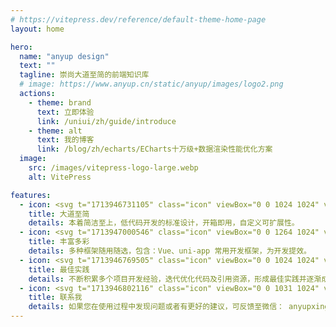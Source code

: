 ```yaml
---
# https://vitepress.dev/reference/default-theme-home-page
layout: home

hero:
  name: "anyup design"
  text: ""
  tagline: 崇尚大道至简的前端知识库
  # image: https://www.anyup.cn/static/anyup/images/logo2.png
  actions:
    - theme: brand
      text: 立即体验
      link: /uniui/zh/guide/introduce
    - theme: alt
      text: 我的博客
      link: /blog/zh/echarts/ECharts十万级+数据渲染性能优化方案
  image:
    src: /images/vitepress-logo-large.webp
    alt: VitePress

features:
  - icon: <svg t="1713946731105" class="icon" viewBox="0 0 1024 1024" version="1.1" xmlns="http://www.w3.org/2000/svg" p-id="1221" width="64" height="64"><path d="M926.7 163.7V90.8H547.2l-3.6-20.9h-44l-3.8 21.8H244.1v72.1h22.8c70.6 0 141.2-0.1 211.7 0.1 7.9 0 18.9-3.5 19.2 10.6 0.3 16.4 0.1 32.8 0.1 51.4H244.2v256.7h682.1V224.8H547v-61.1h379.7zM566.2 286.9c89.9-0.1 179.7 0.3 269.6-0.3 16-0.1 22.6 3.7 22 20.8-1.2 33.9 0.1 67.9-1 101.8-0.2 5.4-7.6 15-11.8 15.1-45.8 1.1-91.7 0.7-140.7 0.7v-82.3h-48.5v81H314.5v-135h183.1v86.2H545v-86.7c8.4-0.5 14.8-1.3 21.2-1.3z" fill="#040000" p-id="1222"></path><path d="M397.9 953.9v-215H290.3v210.3h-46.1v-283h201.6v70.3c0 47.3 0.4 94.6-0.3 141.9-0.2 13 3.9 17.5 17 17.5 95.2-0.4 190.5-0.3 285.7 0 12 0.1 16.6-3.9 16.4-16-0.4-42.6 0.2-85.3-0.6-127.9-0.1-5-7-14-10.8-14.1-61.8-0.9-123.6-0.6-186.8-0.6V787h132.3v58.4h-179v-179h291.5v287.4l-413.3 0.1z" fill="#E35442" p-id="1223"></path><path d="M180.7 951.9h-80.6V230.3h80.6v721.6zM243.5 545.6h567.7v68.9H243.5zM881.7 546.6h45.1c0.4 8.2 1.1 15.9 1.1 23.6 0.1 117.2 0.1 234.3 0 351.5 0 31.6 0 31.6-31.1 31-4.6-0.1-9.2-0.6-15.2-1l0.1-405.1zM100.2 92.8h80.4v69.5h-80.4z" fill="#040000" p-id="1224"></path></svg>
    title: 大道至简
    details: 本着简洁至上，低代码开发的标准设计，开箱即用，自定义可扩展性。
  - icon: <svg t="1713947000546" class="icon" viewBox="0 0 1264 1024" version="1.1" xmlns="http://www.w3.org/2000/svg" p-id="11880" width="64" height="64"><path d="M129.355294 0h986.895059c23.04 0 41.743059 18.672941 41.743059 41.743059v590.757647H87.582118V41.743059C87.582118 18.672941 106.255059 0 129.355294 0" fill="#F83CB6" p-id="11881"></path><path d="M1245.575529 632.500706H0v165.436235h237.808941l43.971765-77.854117H960.451765l44.875294 77.854117h240.24847z" fill="#F9D11F" p-id="11882"></path><path d="M122.398118 1002.315294h145.287529l87.943529-155.708235h531.727059l89.750589 155.708235h146.070588l-117.850353-204.348235H237.808941z" fill="#A267F8" p-id="11883"></path><path d="M281.780706 720.112941l-43.971765 77.824H1005.327059l-44.875294-77.824z" fill="#F9D11F" p-id="11884"></path><path d="M282.202353 301.658353h681.170823v-126.494118H282.202353zM408.696471 506.006588h428.182588v-126.494117H408.696471z" fill="#FFFFFF" p-id="11885"></path></svg>
    title: 丰富多彩
    details: 多种框架随用随选，包含：Vue、uni-app 常用开发框架，为开发提效。
  - icon: <svg t="1713946769505" class="icon" viewBox="0 0 1024 1024" version="1.1" xmlns="http://www.w3.org/2000/svg" p-id="1380" width="64" height="64"><path d="M554.276571 81.408a48.420571 48.420571 0 0 0-70.217142 18.066286c-16.091429 31.012571-61.513143 116.736-113.737143 195.291428-26.185143 39.497143-53.248 75.849143-78.482286 102.473143-12.653714 13.312-24.064 23.405714-33.865143 30.061714a69.705143 69.705143 0 0 1-12.946286 7.168V950.857143h473.088c48.201143 0 90.697143-31.744 104.740572-78.262857l124.781714-413.988572a73.435429 73.435429 0 0 0-69.778286-94.939428H623.616l31.451429-126.537143a110.738286 110.738286 0 0 0-45.568-118.564572l-55.222858-37.156571zM208.457143 950.857143V435.931429h-62.317714C105.837714 435.931429 73.142857 468.845714 73.142857 509.513143v367.762286C73.142857 917.942857 105.837714 950.857143 146.139429 950.857143h62.317714z" fill="#FF7C00" p-id="1381"></path></svg>
    title: 最佳实践
    details: 不断积累多个项目开发经验，迭代优化代码及引用资源，形成最佳实践并逐渐成为标准。
  - icon: <svg t="1713946802116" class="icon" viewBox="0 0 1031 1024" version="1.1" xmlns="http://www.w3.org/2000/svg" p-id="1537" width="64" height="64"><path d="M307.2 1017.6c-12.8 0-32-6.4-38.4-12.8-19.2-19.2-25.6-44.8-12.8-70.4l32-83.2C288 844.8 294.4 832 294.4 832c0-19.2 19.2-32 32-25.6 19.2 0 32 12.8 32 32 0 12.8-6.4 32-12.8 44.8l-32 76.8 198.4-108.8c6.4 0 12.8-6.4 12.8-6.4 243.2-6.4 441.6-179.2 441.6-396.8 0-204.8-204.8-384-448-384-236.8 0-441.6 172.8-448 384-6.4 121.6 57.6 230.4 166.4 313.6 12.8 12.8 19.2 32 6.4 44.8-12.8 12.8-32 19.2-44.8 6.4-128-89.6-198.4-224-198.4-364.8 6.4-243.2 243.2-448 512-448 275.2 0 512 204.8 512 448 0 249.6-224 454.4-492.8 460.8l-198.4 108.8C326.4 1017.6 320 1017.6 307.2 1017.6z" fill="#2aa515" p-id="1538"></path><path d="M697.6 416 339.2 416C320 416 307.2 403.2 307.2 384c0-19.2 12.8-32 32-32l358.4 0c19.2 0 32 12.8 32 32C729.6 403.2 716.8 416 697.6 416z" fill="#2aa515" p-id="1539"></path><path d="M576 563.2 339.2 563.2c-19.2 0-32-12.8-32-32 0-19.2 12.8-32 32-32l243.2 0c19.2 0 32 12.8 32 32C608 550.4 595.2 563.2 576 563.2z" fill="#2aa515" p-id="1540"></path></svg>
    title: 联系我
    details: 如果您在使用过程中发现问题或者有更好的建议，可反馈至微信： anyupxing
---
```


<style>
:root {
  --vp-home-hero-name-color: transparent;
  --vp-home-hero-name-background: -webkit-linear-gradient(120deg, #bd34fe 30%, #41d1ff);

  --vp-home-hero-image-background-image: linear-gradient(-45deg, #bd34fe 50%, #47caff 50%);
  --vp-home-hero-image-filter: blur(44px);
}

@media (min-width: 640px) {
  :root {
    --vp-home-hero-image-filter: blur(56px);
  }
}

@media (min-width: 960px) {
  :root {
    --vp-home-hero-image-filter: blur(68px);
  }
}
</style>

<demo-scan />

<footer-info />
